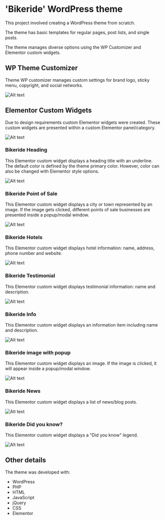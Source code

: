 # 'Bikeride' WordPress theme

This project involved creating a WordPress theme from scratch.

The theme has basic templates for regular pages, post lists, and single posts.

The theme manages diverse options using the WP Customizer and Elementor custom widgets.


## WP Theme Customizer

Theme WP customizer manages custom settings for brand logo, sticky menu, copyright, and social networks.

![Alt text](https://vl-portfolio-images.s3.us-west-2.amazonaws.com/bikeride-theme-settings-wp-customizer.png)


## Elementor Custom Widgets

Due to design requirements custom Elementor widgets were created. These custom widgets are presented within a custom Elementor panel/category.

![Alt text](https://vl-portfolio-images.s3.us-west-2.amazonaws.com/bikeride-theme-settings-elementor-custom-widgets.png)

### Bikeride Heading

This Elementor custom widget displays a heading title with an underline. The default color is defined by the theme primary color. However, color can also be changed with Elementor style options.

![Alt text](https://vl-portfolio-images.s3.us-west-2.amazonaws.com/bikeride-theme-elementor-custom-widget-br-heading.png)

### Bikeride Point of Sale

This Elementor custom widget displays a city or town represented by an image. If the image gets clicked, different points of sale businesses are presented inside a popup/modal window.

![Alt text](https://vl-portfolio-images.s3.us-west-2.amazonaws.com/bikeride-theme-elementor-custom-widget-br-pos.png)

### Bikeride Hotels

This Elementor custom widget displays hotel information: name, address, phone number and website.

![Alt text](https://vl-portfolio-images.s3.us-west-2.amazonaws.com/bikeride-theme-elementor-custom-widget-br-hotels.png)

### Bikeride Testimonial

This Elementor custom widget displays testimonial information: name and description.

![Alt text](https://vl-portfolio-images.s3.us-west-2.amazonaws.com/bikeride-theme-elementor-custom-widget-br-testimonial.png)

### Bikeride Info

This Elementor custom widget displays an information item including name and description.

![Alt text](https://vl-portfolio-images.s3.us-west-2.amazonaws.com/bikeride-theme-elementor-custom-widget-br-info.png)

### Bikeride image with popup

This Elementor custom widget displays an image. If the image is clicked, it will appear inside a popup/modal window.

![Alt text](https://vl-portfolio-images.s3.us-west-2.amazonaws.com/bikeride-theme-elementor-custom-widget-br-image-with-popup.png)

### Bikeride News

This Elementor custom widget displays a list of news/blog posts.

![Alt text](https://vl-portfolio-images.s3.us-west-2.amazonaws.com/bikeride-theme-elementor-custom-widget-br-news.png)

### Bikeride Did you know?

This Elementor custom widget displays a "Did you know" legend.

![Alt text](https://vl-portfolio-images.s3.us-west-2.amazonaws.com/bikeride-theme-elementor-custom-widget-br-did-you-know.png)


## Other details

The theme was developed with:
<ul>
<li>WordPress</li>
<li>PHP</li>
<li>HTML</li>
<li>JavaScript</li>
<li>jQuery</li>
<li>CSS</li>
<li>Elementor</li>
</ul>